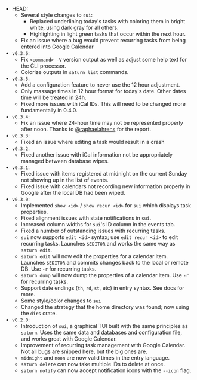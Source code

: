 -   HEAD:
    -   Several style changes to `sui`:
        - Replaced underlining today's tasks with coloring them in bright
          white, using dark gray for all others.
        - Highlighting in light green tasks that occur within the next hour.
    -   Fix an issue where a bug would prevent recurring tasks from being entered into Google Calendar
-   `v0.3.6`:
    -   Fix `<command> -V` version output as well as adjust some help text for the CLI processor.
    -   Colorize outputs in `saturn list` commands.
-   `v0.3.5`:
    -   Add a configuration feature to never use the 12 hour adjustment.
    -   Only massage times in 12 hour format for today's date. Other dates time will be treated in 24h.
    -   Fixed more issues with iCal IDs. This will need to be changed more fundamentally in 0.4.0.
-   `v0.3.4`:
    -   Fix an issue where 24-hour time may not be represented properly after
        noon. Thanks to [@raphaelahrens](https://github.com/raphaelahrens) for the report.
-   `v0.3.3`:
    -   Fixed an issue where editing a task would result in a crash
-   `v0.3.2`:
    -   Fixed another issue with iCal information not be appropriately managed
        between database wipes.
-   `v0.3.1`:
    -   Fixed issue with items registered at midnight on the current Sunday not
        showing up in the list of events.
    -   Fixed issue with calendars not recording new information properly in
        Google after the local DB had been wiped.
-   `v0.3.0`:
    -   Implemented `show <id>` / `show recur <id>` for `sui` which displays task properties.
    -   Fixed alignment issues with state notifications in `sui`.
    -   Increased column widths for `sui`'s ID column in the events tab.
    -   Fixed a number of outstanding issues with recurring tasks.
    -   `sui` now supports `edit <id>` syntax; use `edit recur <id>` to edit
        recurring tasks. Launches `$EDITOR` and works the same way as `saturn edit`.
    -   `saturn edit` will now edit the properties for a calendar item. Launches
        `$EDITOR` and commits changes back to the local or remote DB. Use `-r`
        for recurring tasks.
    -   `saturn dump` will now dump the properties of a calendar item. Use `-r`
        for recurring tasks.
    -   Support date endings (`th`, `rd`, `st`, etc) in entry syntax. See docs
        for more.
    -   Some style/color changes to `sui`
    -   Changed the strategy that the home directory was found; now using the
        `dirs` crate.
-   `v0.2.0`:
    -   Introduction of `sui`, a graphical TUI built with the same principles
        as `saturn`. Uses the same data and databases and configuration file,
        and works great with Google Calendar.
    -   Improvement of recurring task management with Google Calendar. Not all
        bugs are snipped here, but the big ones are.
    -   `midnight` and `noon` are now valid times in the entry language.
    -   `saturn delete` can now take multiple IDs to delete at once.
    -   `saturn notify` can now accept notification icons with the `--icon` flag.
